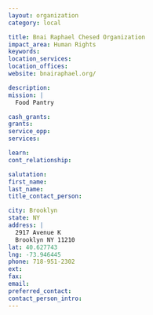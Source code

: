 ```yaml
---
layout: organization
category: local

title: Bnai Raphael Chesed Organization
impact_area: Human Rights
keywords: 
location_services: 
location_offices: 
website: bnairaphael.org/‎

description: 
mission: |
  Food Pantry

cash_grants: 
grants: 
service_opp: 
services: 

learn: 
cont_relationship: 

salutation: 
first_name: 
last_name: 
title_contact_person: 

city: Brooklyn
state: NY
address: |
  2917 Avenue K  
  Brooklyn NY 11210
lat: 40.627743
lng: -73.946445
phone: 718-951-2302
ext: 
fax: 
email: 
preferred_contact: 
contact_person_intro: 
---
```


